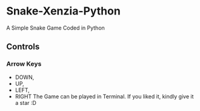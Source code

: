 # Snake-Xenzia-Python
A Simple Snake Game Coded in Python
## Controls
### Arrow Keys
- DOWN,
- UP,
- LEFT,
- RIGHT
The Game can be played in Terminal.
If you liked it, kindly give it a star :D
